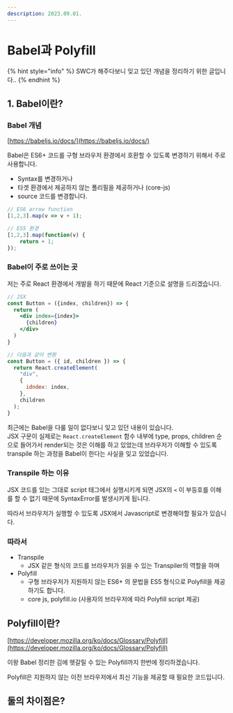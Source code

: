 ```yaml
---
description: 2023.09.01.
---
```


# Babel과 Polyfill

{% hint style="info" %}
SWC가 해주다보니 잊고 있던 개념을 정리하기 위한 글입니다..
{% endhint %}

## 1. Babel이란?

### Babel 개념

[https://babeljs.io/docs/](https://babeljs.io/docs/)

Babel은 ES6+ 코드를 구형 브라우저 환경에서 호환할 수 있도록 변경하기 위해서 주로 사용합니다.&#x20;

* Syntax를 변경하거나
* 타겟 환경에서 제공하지 않는 폴리필을 제공하거나 (core-js)
* source 코드를 변경합니다.

```javascript
// ES6 arrow function
[1,2,3].map(v => v + 1);

// ES5 환경
[1,2,3].map(function(v) {
    return + 1;
});
```

### Babel이 주로 쓰이는 곳

저는 주로 React 환경에서 개발을 하기 때문에 React 기준으로 설명을 드리겠습니다.

```jsx
// JSX
const Button = ({index, children}) => {
  return (
    <div index={index}>
      {children}
    </div>
  )
}

// 다음과 같이 변환
const Button = ({ id, children }) => {
  return React.createElement(
    "div",
    {
      idndex: index,
    },
    children
  );
}
```

최근에는 Babel을 다룰 일이 없다보니 잊고 있던 내용이 있습니다.\
JSX 구문이 실제로는 `React.createElement` 함수 내부에 type, props, children 순으로 들어가서 render되는 것은 이해를 하고 있었는데 브라우저가 이해할 수 있도록 transpile 하는 과정을 Babel이 한다는 사실을 잊고 있었습니다.

### Transpile 하는 이유

JSX 코드를 있는 그대로 script 태그에서 실행시키게 되면 JSX의 `<` 이 부등호를 이해를 할 수 없기 때문에 SyntaxError를 발생시키게 됩니다.

따라서 브라우저가 실행할 수 있도록 JSX에서 Javascript로 변경해야할 필요가 있습니다.

### 따라서

* Transpile
  * JSX 같은 형식의 코드를 브라우저가 읽을 수 있는 Transpiler의 역할을 하며
* Polyfill
  * 구형 브라우저가 지원하지 않는 ES6+ 의 문법을 ES5 형식으로 Polyfill을 제공하기도 합니다.
  * core js, polyfill.io (사용자의 브라우저에 따라 Polyfill script 제공)



## Polyfill이란?

[https://developer.mozilla.org/ko/docs/Glossary/Polyfill](https://developer.mozilla.org/ko/docs/Glossary/Polyfill)

이왕 Babel 정리한 김에 헷갈릴 수 있는 Polyfill까지 한번에 정리하겠습니다.

Polyfill은 지원하지 않는 이전 브라우저에서 최신 기능을 제공할 때 필요한 코드입니다.



## 둘의 차이점은?
